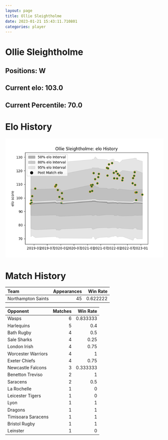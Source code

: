 ```yaml
---  
layout: page  
title: Ollie Sleightholme  
date: 2023-01-21 15:43:11.710801  
categories: player  
---
```

# Ollie Sleightholme

## Positions: W

## Current elo: 103.0

## Current Percentile: 70.0

# Elo History


![elo history](history_OllieSleightholme.png)
# Match History


| Team               |   Appearances |   Win Rate |
|:-------------------|--------------:|-----------:|
| Northampton Saints |            45 |   0.622222 |

| Opponent           |   Matches |   Win Rate |
|:-------------------|----------:|-----------:|
| Wasps              |         6 |   0.833333 |
| Harlequins         |         5 |   0.4      |
| Bath Rugby         |         4 |   0.5      |
| Sale Sharks        |         4 |   0.25     |
| London Irish       |         4 |   0.75     |
| Worcester Warriors |         4 |   1        |
| Exeter Chiefs      |         4 |   0.75     |
| Newcastle Falcons  |         3 |   0.333333 |
| Benetton Treviso   |         2 |   1        |
| Saracens           |         2 |   0.5      |
| La Rochelle        |         1 |   0        |
| Leicester Tigers   |         1 |   0        |
| Lyon               |         1 |   1        |
| Dragons            |         1 |   1        |
| Timisoara Saracens |         1 |   1        |
| Bristol Rugby      |         1 |   1        |
| Leinster           |         1 |   0        |